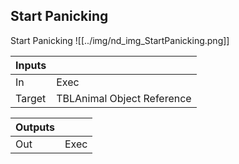 ## Start Panicking
Start Panicking
![[../img/nd_img_StartPanicking.png]]

|Inputs||
|--|--|
| In | Exec |
| Target | TBLAnimal Object Reference |

|Outputs||
|--|--|
| Out | Exec |
